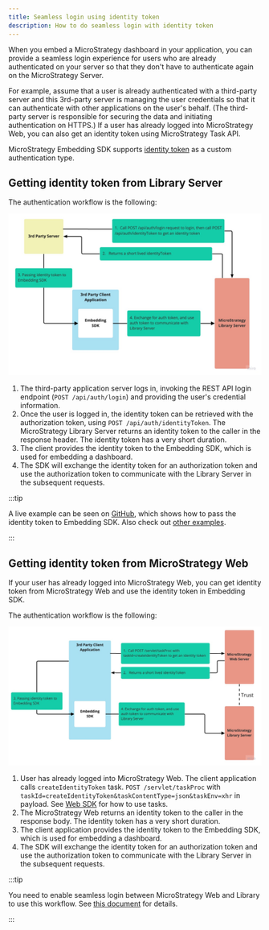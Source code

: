 ```yaml
---
title: Seamless login using identity token
description: How to do seamless login with identity token
---
```


When you embed a MicroStrategy dashboard in your application, you can provide a seamless login experience for users who are already authenticated on your server so that they don't have to authenticate again on the MicroStrategy Server.

For example, assume that a user is already authenticated with a third-party server and this 3rd-party server is managing the user credentials so that it can authenticate with other applications on the user's behalf. (The third-party server is responsible for securing the data and initiating authentication on HTTPS.) If a user has already logged into MicroStrategy Web, you can also get an identity token using MicroStrategy Task API.

MicroStrategy Embedding SDK supports [identity token](../add-functionality/methods-and-properties.md#customauthenticationtype) as a custom authentication type.

## Getting identity token from Library Server

The authentication workflow is the following:

![Seamless login](../images/seamless_login.png)

1. The third-party application server logs in, invoking the REST API login endpoint (`POST /api/auth/login`) and providing the user's credential information.
1. Once the user is logged in, the identity token can be retrieved with the authorization token, using `POST /api/auth/identityToken`. The MicroStrategy Library Server returns an identity token to the caller in the response header. The identity token has a very short duration.
1. The client provides the identity token to the Embedding SDK, which is used for embedding a dashboard.
1. The SDK will exchange the identity token for an authorization token and use the authorization token to communicate with the Library Server in the subsequent requests.

:::tip

A live example can be seen on [GitHub](https://microstrategy.github.io/embedding-sdk-samples/feature_showcase/3_Use_IdentityToken.html), which shows how to pass the identity token to Embedding SDK. Also check out [other examples](https://microstrategy.github.io/embedding-sdk-samples/).

:::

## Getting identity token from MicroStrategy Web

If your user has already logged into MicroStrategy Web, you can get identity token from MicroStrategy Web and use the identity token in Embedding SDK.

The authentication workflow is the following:

![Web Seamless Login](../images/web_seamless_login.jpg)

1. User has already logged into MicroStrategy Web. The client application calls `createIdentityToken` task. `POST /servlet/taskProc` with `taskId=createIdentityToken&taskContentType=json&taskEnv=xhr` in payload. See [Web SDK](https://www2.microstrategy.com/producthelp/Current/WEBSDK/Content/topics/taskinfr/TI_QuickStartGuide_UseTasks.htm) for how to use tasks.
1. The MicroStrategy Web returns an identity token to the caller in the response body. The identity token has a very short duration.
1. The client application provides the identity token to the Embedding SDK, which is used for embedding a dashboard.
1. The SDK will exchange the identity token for an authorization token and use the authorization token to communicate with the Library Server in the subsequent requests.

:::tip

You need to enable seamless login between MicroStrategy Web and Library to use this workflow. See [this document](https://www2.microstrategy.com/producthelp/current/InstallConfig/en-us/Content/enable_seamless_login_web_library.htm) for details.

:::
